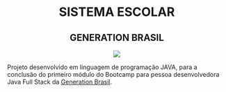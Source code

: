 <h1 align="center">SISTEMA ESCOLAR</h1>
<h2 align="center">GENERATION BRASIL</h2>

<p align="center">
<img src="https://github.com/fabiomrm/generation/blob/main/generation_21-10-2021-09-00-34-863_T.jpeg?raw=true" />
</P>

</p>
      Projeto desenvolvido em linguagem de programação JAVA, para a conclusão do primeiro módulo do Bootcamp para pessoa desenvolvedora Java Full Stack da <a href="https://brazil.generation.org/">Generation Brasil</a>.
</p>
